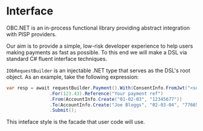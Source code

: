 # Interface

OBC.NET is an in-process functional library providing abstract integration with PISP providers. 

Our aim is to provide a simple, low-risk developer experience to help users making payments as fast as possible.
To this end we will make a DSL via standard C# fluent interface techniques.

```IObRequestBuilder``` is an injectable .NET type that serves as the DSL's root object. As an example, take the following expression:

```csharp
var resp = await requestBuilder.Payment().With(ConsentInfo.FromJwt("<some jwt>"))
                .For(123.43).Reference("Your payment ref")
                .From(AccountInfo.Create("01-02-03", "12345677"))
                .To(AccountInfo.Create("Joe Bloggs", "02-03-04", "77665544"))
                .Submit();
```

This inteface style is the facade that user code will use. 

